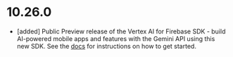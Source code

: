 # 10.26.0

- [added] Public Preview release of the Vertex AI for Firebase SDK - build
  AI-powered mobile apps and features with the Gemini API using this new SDK.
  See the
  [docs](https://firebase.google.com/docs/vertex-ai/get-started?platform=ios)
  for instructions on how to get started.
